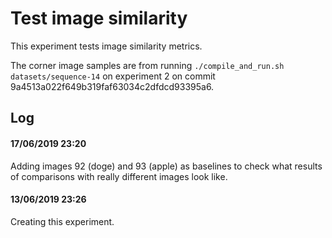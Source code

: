 Test image similarity
=====================

This experiment tests image similarity metrics.

The corner image samples are from running
`./compile_and_run.sh datasets/sequence-14` on experiment 2 on commit
9a4513a022f649b319faf63034c2dfdcd93395a6.

Log
---

#### 17/06/2019 23:20

Adding images 92 (doge) and 93 (apple) as baselines to check what
results of comparisons with really different images look like.

#### 13/06/2019 23:26

Creating this experiment.
